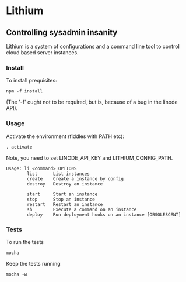 # Lithium

## Controlling sysadmin insanity

Lithium is a system of configurations and a command line tool to 
control cloud based server instances.

### Install ###
To install prequisites:

    npm -f install

(The '-f' ought not to be required, but is, because of a bug in 
the linode API).

### Usage ###

Activate the environment (fiddles with PATH etc):

    . activate

Note, you need to set LINODE\_API\_KEY and LITHIUM\_CONFIG\_PATH.

    Usage: li <command> OPTIONS
            list      List instances
            create    Create a instance by config
            destroy   Destroy an instance

            start     Start an instance
            stop      Stop an instance
            restart   Restart an instance
            sh        Execute a command on an instance
            deploy    Run deployment hooks on an instance [OBSOLESCENT]

### Tests ###

To run the tests

    mocha

Keep the tests running 

    mocha -w


